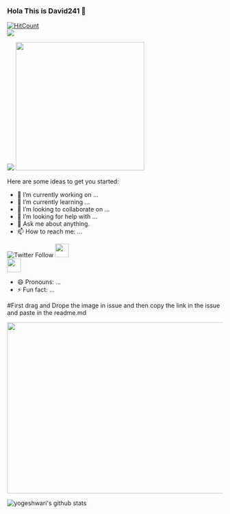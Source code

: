 ### Hola This is David241 👋
[![HitCount](http://hits.dwyl.com/David241-webdeveloper/David241-webdeveloper.svg)](http://hits.dwyl.com/David241-webdeveloper/David241-webdeveloper)
<br>
<a href="https://github.com/anuraghazra/github-readme-stats">
  <img align="center" src="https://github-readme-stats.vercel.app/api/pin/?username=yogeshwari-harode&repo=github-readme-stats" />
</a>


<img src="https://github-readme-stats.vercel.app/api?username=Yogeshwari-harode&&show_icons=true&title_color=ffffff&icon_color=bb2acf&text_color=daf7dc&bg_color=#DB7E34,#7334DB ">


<img src="https://github.githubassets.com/images/modules/logos_page/Octocat.png" width="300" height="300">

Here are some ideas to get you started:

- 🔭 I’m currently working on ...
- 🌱 I’m currently learning ...
- 👯 I’m looking to collaborate on ...
- 🤔 I’m looking for help with ...
- 💬 Ask me about anything.
- 📫 How to reach me: ...

![Twitter Follow](https://img.shields.io/twitter/follow/Jyoti?color=%231DA1F2&logo=twitter&style=for-the-badge)
<img height="32" width="32" src="https://simpleicons.org/icons/linkedin.svg" />  
<img height="32" width="32" src="https://simpleicons.org/icons/facebook.svg" />

- 😄 Pronouns: ...
- ⚡ Fun fact: ...

#First drag and Drope the image in issue and then copy the link in the issue and paste in the readme.md

<img src="https://user-images.githubusercontent.com/72241958/95671407-7e8b2880-0bb4-11eb-8631-1ca89dd6ba6d.png" width="700" height="400">

![yogeshwari's github stats](https://github-readme-stats.vercel.app/api?username=Yogeshwari-harode&show_icons=true)
